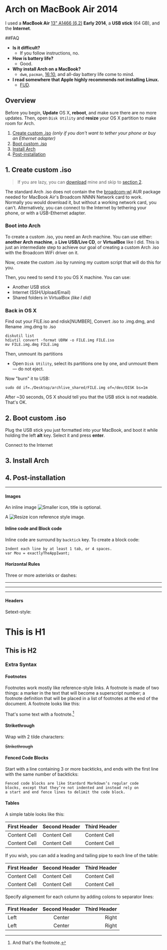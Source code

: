 # Arch on MacBook Air 2014
I used a **MacBook Air** [13" A1466 (6,2)](https://en.wikipedia.org/wiki/MacBook_Air#Specifications) **Early 2014**, a **USB stick** (64 GB), and the **Internet**.

##FAQ
- **Is it difficult?**
  - If you follow instructions, no.
- **How is battery life?**
  - Good.
- **Why install Arch on a MacBook?**
  - `dwm`, `pacman`, [16:10](https://en.wikipedia.org/wiki/16:10), and all-day battery life come to mind.
- **I read somewhere that Apple highly recommends not installing Linux.**
  - [FUD](https://en.wikipedia.org/wiki/Fear,_uncertainty_and_doubt).

## Overview
Before you begin, **Update** OS X, **reboot**, and make sure there are no more updates. Then, open `Disk Utility` and **resize** your OS X partition to make room for Arch.

1. [Create custom .iso](#1-create-custom-iso) _(only if you don't want to tether your phone or buy an Ethernet adapter)_
2. [Boot custom .iso](#2-boot-custom-iso)
3. [Install Arch](#3-install-arch)
4. [Post-installation](#4-post-installation)


## 1. Create custom .iso
>If you are lazy, you can [download]() mine and skip to [section 2](#2-boot-custom-iso).

The standard Arch .iso does not contain the the [broadcom-wl](https://aur.archlinux.org/packages/broadcom-wl) AUR package needed for MacBook Air's Broadcom NNNN Network card to work. Normally you would download it, but without a working network card, you can't. Alternatively, you can connect to the Internet by tethering your phone, or with a USB-Ethernet adapter.

### Boot into Arch
To create a custom .iso, you need an Arch machine. You can use either: **another Arch machine**, a **Live USB/Live CD**, or **VirtualBox** like I did. This is just an intermediate step to achieve our goal of creating a custom Arch .iso with the Broadcom WiFi driver on it.

Now, create the custom .iso by running my custom script that will do this for you. 

Then, you need to send it to you OS X machine. You can use:

- Another USB stick
- Internet (SSH/Upload/Email)
- Shared folders in VirtualBox _(like I did)_

### Back in OS X
Find out your FILE.iso and rdisk[NUMBER], Convert .iso to .img.dmg, and Rename .img.dmg to .iso

    diskutil list
    hdiutil convert -format UDRW -o FILE.img FILE.iso
    mv FILE.img.dmg FILE.img
    
Then, unmount its partitions

- Open `Disk Utility`, select its partitions one by one, and unmount them — do not eject.

Now "burn" it to USB:
    
    sudo dd if=./Desktop/archlive_shared/FILE.img of=/dev/DISK bs=1m
    
After ~30 seconds, OS X should tell you that the USB stick is not readable. That's OK.

## 2. Boot custom .iso

Plug the USB stick you just formatted into your MacBook, and boot it while holding the left **alt** key. Select it and press **enter**.

Connect to the Internet

## 3. Install Arch
## 4. Post-installation
---

#### Images

An inline image ![Smaller icon](http://smallerapp.com/favicon.ico "Title here"), title is optional.

A ![Resize icon][2] reference style image.

[2]: http://resizesafari.com/favicon.ico "Title"

#### Inline code and Block code

Inline code are surround by `backtick` key. To create a block code:

    Indent each line by at least 1 tab, or 4 spaces.
    var Mou = exactlyTheAppIwant; 


#### Horizontal Rules

Three or more asterisks or dashes:

***

---

- - - -

#### Headers

Setext-style:

This is H1
==========

This is H2
----------


### Extra Syntax

#### Footnotes

Footnotes work mostly like reference-style links. A footnote is made of two things: a marker in the text that will become a superscript number; a footnote definition that will be placed in a list of footnotes at the end of the document. A footnote looks like this:

That's some text with a footnote.[^1]

[^1]: And that's the footnote.


#### Strikethrough

Wrap with 2 tilde characters:

~~Strikethrough~~


#### Fenced Code Blocks

Start with a line containing 3 or more backticks, and ends with the first line with the same number of backticks:

```
Fenced code blocks are like Stardard Markdown’s regular code
blocks, except that they’re not indented and instead rely on
a start and end fence lines to delimit the code block.
```

#### Tables

A simple table looks like this:

First Header | Second Header | Third Header
------------ | ------------- | ------------
Content Cell | Content Cell  | Content Cell
Content Cell | Content Cell  | Content Cell

If you wish, you can add a leading and tailing pipe to each line of the table:

| First Header | Second Header | Third Header |
| ------------ | ------------- | ------------ |
| Content Cell | Content Cell  | Content Cell |
| Content Cell | Content Cell  | Content Cell |

Specify alignement for each column by adding colons to separator lines:

First Header | Second Header | Third Header
:----------- | :-----------: | -----------:
Left         | Center        | Right
Left         | Center        | Right
